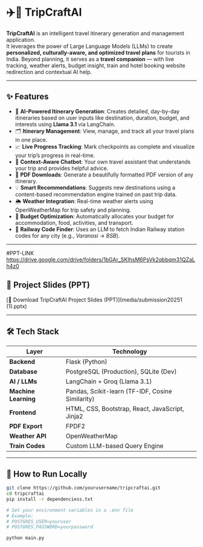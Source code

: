 # ✈️🤖 TripCraftAI

**TripCraftAI** is an intelligent travel itinerary generation and management application.  
It leverages the power of Large Language Models (LLMs) to create **personalized, culturally-aware, and optimized travel plans** for tourists in India. Beyond planning, it serves as a **travel companion** — with live tracking, weather alerts, budget insight, train and hotel booking website redirection and contextual AI help.



---

## ✨ Features

- 🤖 **AI-Powered Itinerary Generation**: Creates detailed, day-by-day itineraries based on user inputs like destination, duration, budget, and interests using **Llama 3.1** via LangChain.
- 🗂️ **Itinerary Management**: View, manage, and track all your travel plans in one place.
- 📈 **Live Progress Tracking**: Mark checkpoints as complete and visualize your trip’s progress in real-time.
- 💬 **Context-Aware Chatbot**: Your own travel assistant that understands your trip and provides helpful advice.
- 📄 **PDF Downloads**: Generate a beautifully formatted PDF version of any itinerary.
- 💡 **Smart Recommendations**: Suggests new destinations using a content-based recommendation engine trained on past trip data.
- 🌦️ **Weather Integration**: Real-time weather alerts using OpenWeatherMap for trip safety and planning.
- 💸 **Budget Optimization**: Automatically allocates your budget for accommodation, food, activities, and transport.
- 🚂 **Railway Code Finder**: Uses an LLM to fetch Indian Railway station codes for any city (e.g., *Varanasi* → *BSB*).

---
#PPT-LINK
https://drive.google.com/drive/folders/1bGAr_SKIhsM6PsVk2qbbqm31QZaLh4z0

## 📄 Project Slides (PPT)

[🔗 Download TripCraftAI Project Slides (PPT)](media/submission20251 (1).pptx)

---

## 🛠️ Tech Stack

| Layer | Technology |
|-------|------------|
| **Backend** | Flask (Python) |
| **Database** | PostgreSQL (Production), SQLite (Dev) |
| **AI / LLMs** | LangChain + Groq (Llama 3.1) |
| **Machine Learning** | Pandas, Scikit-learn (TF-IDF, Cosine Similarity) |
| **Frontend** | HTML, CSS, Bootstrap, React, JavaScript, Jinja2 |
| **PDF Export** | FPDF2 |
| **Weather API** | OpenWeatherMap |
| **Train Codes** | Custom LLM-based Query Engine |

---

## 📌 How to Run Locally

```bash
git clone https://github.com/yourusername/tripcraftai.git
cd tripcraftai
pip install -r dependenciess.txt

# Set your environment variables in a .env file
# Example:
# POSTGRES_USER=youruser
# POSTGRES_PASSWORD=yourpassword

python main.py
